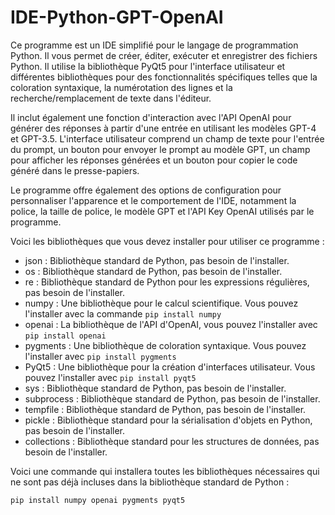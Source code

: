 # IDE-Python-GPT-OpenAI
Ce programme est un IDE simplifié pour le langage de programmation Python. Il vous permet de créer, éditer, exécuter et enregistrer des fichiers Python. Il utilise la bibliothèque PyQt5 pour l'interface utilisateur et différentes bibliothèques pour des fonctionnalités spécifiques telles que la coloration syntaxique, la numérotation des lignes et la recherche/remplacement de texte dans l'éditeur. 

Il inclut également une fonction d'interaction avec l'API OpenAI pour générer des réponses à partir d'une entrée en utilisant les modèles GPT-4 et GPT-3.5. L'interface utilisateur comprend un champ de texte pour l'entrée du prompt, un bouton pour envoyer le prompt au modèle GPT, un champ pour afficher les réponses générées et un bouton pour copier le code généré dans le presse-papiers.

Le programme offre également des options de configuration pour personnaliser l'apparence et le comportement de l'IDE, notamment la police, la taille de police, le modèle GPT et l'API Key OpenAI utilisés par le programme.


Voici les bibliothèques que vous devez installer pour utiliser ce programme :

- json : Bibliothèque standard de Python, pas besoin de l'installer.
- os : Bibliothèque standard de Python, pas besoin de l'installer.
- re : Bibliothèque standard de Python pour les expressions régulières, pas besoin de l'installer.
- numpy : Une bibliothèque pour le calcul scientifique. Vous pouvez l'installer avec la commande `pip install numpy`
- openai : La bibliothèque de l'API d'OpenAI, vous pouvez l'installer avec `pip install openai`
- pygments : Une bibliothèque de coloration syntaxique. Vous pouvez l'installer avec `pip install pygments`
- PyQt5 : Une bibliothèque pour la création d'interfaces utilisateur. Vous pouvez l'installer avec `pip install pyqt5`
- sys : Bibliothèque standard de Python, pas besoin de l'installer.
- subprocess : Bibliothèque standard de Python, pas besoin de l'installer.
- tempfile : Bibliothèque standard de Python, pas besoin de l'installer.
- pickle : Bibliothèque standard pour la sérialisation d'objets en Python, pas besoin de l'installer.
- collections : Bibliothèque standard pour les structures de données, pas besoin de l'installer.

Voici une commande qui installera toutes les bibliothèques nécessaires qui ne sont pas déjà incluses dans la bibliothèque standard de Python :
```
pip install numpy openai pygments pyqt5
```
